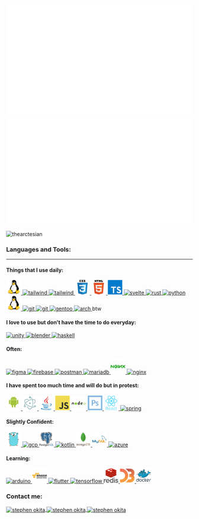 ![](https://github.com/TheArctesian/stats/blob/master/generated/overview.svg)
![](https://github.com/TheArctesian/stats/blob/master/generated/languages.svg)

<p><img align="center" src="https://github-readme-streak-stats.herokuapp.com/?user=thearctesian&theme=dark" alt="thearctesian" /></p>
<h3 align="left">Languages and Tools:</h3>
<hr>
<h4 align="left">Things that I use daily: </h4>
    <a href="https://www.linux.org/" target="_blank" rel="noreferrer">
            <img src="https://raw.githubusercontent.com/devicons/devicon/master/icons/linux/linux-original.svg" alt="linux" width="40" height="40"/>
    </a>
    <a href="https://neovim.io/" target="_blank" rel="noreferrer"> 
        <img src="https://external-content.duckduckgo.com/iu/?u=https%3A%2F%2Fraw.githubusercontent.com%2Fgithub%2Fexplore%2F26674e638508ac4a4e113ee32d6755ebfa000569%2Ftopics%2Fneovim%2Fneovim.png&f=1&nofb=1" alt="tailwind" width="40" height="40"/>
    </a> 
    <a href="https://tailwindcss.com/" target="_blank" rel="noreferrer"> 
        <img src="https://www.vectorlogo.zone/logos/tailwindcss/tailwindcss-icon.svg" alt="tailwind" width="40" height="40"/>
    </a> 
    <a href="https://www.w3schools.com/css/" target="_blank" rel="noreferrer"> 
            <img src="https://raw.githubusercontent.com/devicons/devicon/master/icons/css3/css3-original-wordmark.svg" alt="css3" width="40" height="40"/>
    </a>
    <a href="https://www.w3.org/html/" target="_blank" rel="noreferrer">
            <img src="https://raw.githubusercontent.com/devicons/devicon/master/icons/html5/html5-original-wordmark.svg" alt="html5" width="40" height="40"/>
    </a>
    <a href="https://www.typescriptlang.org/" target="_blank" rel="noreferrer">
        <img src="https://raw.githubusercontent.com/devicons/devicon/master/icons/typescript/typescript-original.svg" alt="typescript" width="40" height="40"/>
    </a>
    <a href="https://svelte.dev" target="_blank" rel="noreferrer">
        <img src="https://upload.wikimedia.org/wikipedia/commons/1/1b/Svelte_Logo.svg" alt="svelte" width="40" height="40"/>
    </a>
    <a href="https://www.rust-lang.org" target="_blank" rel="noreferrer">
            <img src="https://external-content.duckduckgo.com/iu/?u=http%3A%2F%2Frustacean.net%2Fassets%2Frustacean-flat-happy.png&f=1&nofb=1" alt="rust" width="40" height="40"/> 
    </a>
    <a href="https://www.linode.com/" target="_blank" rel="noreferrer"> 
            <img src="https://www.linode.com/wp-content/uploads/2020/09/Linode_sq_Logo.png" alt="python" width="40" height="40"/> 
    </a>
     <a href="https://www.linux.org/" target="_blank" rel="noreferrer">
            <img src="https://raw.githubusercontent.com/devicons/devicon/master/icons/linux/linux-original.svg" alt="linux" width="40" height="40"/>
    </a>
    <a href="https://git-scm.com/" target="_blank" rel="noreferrer">
            <img src="https://www.vectorlogo.zone/logos/git-scm/git-scm-icon.svg" alt="git" width="40" height="40"/>
    </a>
    <a href="https://ipfs.io/" target="_blank" rel="noreferrer">
            <img src="https://external-content.duckduckgo.com/iu/?u=https%3A%2F%2Fwww.marcus-povey.co.uk%2Fwp-content%2F800px-Ipfs-logo-1024-ice-text-668x668.png&f=1&nofb=1" alt="git" width="40" height="40"/>
    </a>
     <a href="https://gentoo.org/" target="_blank" rel="noreferrer">
            <img src="https://external-content.duckduckgo.com/iu/?u=https%3A%2F%2Fraw.githubusercontent.com%2Fjgkim%2Fgentoo-docker%2Fmaster%2Flogo.png&f=1&nofb=1" alt="gentoo" width="40" height="40"/>
    </a>
    <a href="https://archlinux.org/" target="_blank" rel="noreferrer">
            <img src="https://external-content.duckduckgo.com/iu/?u=https%3A%2F%2Ffreepngimg.com%2Fthumb%2Fsymbol%2F58925-olinuxino-logo-arch-linux-free-png-hq.png&f=1&nofb=1" alt="arch" width="40" height="40"/>
    </a> btw
<h4 align="left">I love to use but don't have the time to do everyday: </h4>
        <a href="https://unity.com/" target="_blank" rel="noreferrer">
            <img src="https://external-content.duckduckgo.com/iu/?u=https%3A%2F%2Fyt3.ggpht.com%2F-n9YqjJCKHak%2FAAAAAAAAAAI%2FAAAAAAAAAAA%2FFJmfOSwUIuc%2Fs900-c-k-no-mo-rj-c0xffffff%2Fphoto.jpg&f=1&nofb=1" alt="unity" width="40" height="40"/>
        </a>
        <a href="https://www.blender.org/" target="_blank" rel="noreferrer"> 
            <img src="https://download.blender.org/branding/community/blender_community_badge_white.svg" alt="blender" width="40" height="40"/> 
        </a>
        </a> <a href="https://www.haskell.org/" target="_blank" rel="noreferrer"> <img src="https://upload.wikimedia.org/wikipedia/commons/1/1c/Haskell-Logo.svg" alt="haskell" width="40" height="40"/>
        </a> 
    
<h4 align="left">Often: </h4>
    <a href="https://www.figma.com/" target="_blank" rel="noreferrer">
            <img src="https://www.vectorlogo.zone/logos/figma/figma-icon.svg" alt="figma" width="40" height="40"/>
    </a>
    <a href="https://firebase.google.com/" target="_blank" rel="noreferrer">
            <img src="https://www.vectorlogo.zone/logos/firebase/firebase-icon.svg" alt="firebase" width="40" height="40"/>
    </a>
    <a href="https://postman.com" target="_blank" rel="noreferrer">
            <img src="https://www.vectorlogo.zone/logos/getpostman/getpostman-icon.svg" alt="postman" width="40" height="40"/>
    </a>
    <a href="https://mariadb.org/" target="_blank" rel="noreferrer"> <img src="https://www.vectorlogo.zone/logos/mariadb/mariadb-icon.svg" alt="mariadb" width="40" height="40"/> </a>
    <a href="https://www.nginx.com" target="_blank" rel="noreferrer"> <img src="https://raw.githubusercontent.com/devicons/devicon/master/icons/nginx/nginx-original.svg" alt="nginx" width="40" height="40"/>
    </a>
    <a href="https://soliditylang.org" target="_blank" rel="noreferrer"> <img src="https://duckduckgo.com/i/0e717f8b.png" alt="nginx" width="50" height="40"/>
    </a>
<h4 align="left">I have spent too much time and will do but in protest: </h4>
        <a href="https://developer.android.com" target="_blank" rel="noreferrer"> 
            <img src="https://raw.githubusercontent.com/devicons/devicon/master/icons/android/android-original-wordmark.svg" alt="android" width="40" height="40"/> 
        </a> 
        <a href="https://www.electronjs.org" target="_blank" rel="noreferrer">
            <img src="https://raw.githubusercontent.com/devicons/devicon/master/icons/electron/electron-original.svg" alt="electron" width="40" height="40"/>
        </a>
        <a href="https://www.java.com" target="_blank" rel="noreferrer">
            <img src="https://raw.githubusercontent.com/devicons/devicon/master/icons/java/java-original.svg" alt="java" width="40" height="40"/>
        </a>
        <a href="https://developer.mozilla.org/en-US/docs/Web/JavaScript" target="_blank" rel="noreferrer">
            <img src="https://raw.githubusercontent.com/devicons/devicon/master/icons/javascript/javascript-original.svg" alt="javascript" width="40" height="40"/>
        </a>
        <a href="https://nodejs.org" target="_blank" rel="noreferrer">
            <img src="https://raw.githubusercontent.com/devicons/devicon/master/icons/nodejs/nodejs-original-wordmark.svg" alt="nodejs" width="40" height="40"/>
        </a>
        <a href="https://www.photoshop.com/en" target="_blank" rel="noreferrer">
            <img src="https://raw.githubusercontent.com/devicons/devicon/master/icons/photoshop/photoshop-line.svg" alt="photoshop" width="40" height="40"/>
        </a>  
        <a href="https://reactjs.org/" target="_blank" rel="noreferrer"> 
            <img src="https://raw.githubusercontent.com/devicons/devicon/master/icons/react/react-original-wordmark.svg" alt="react" width="40" height="40"/> 
        </a>
        <a href="https://spring.io/" target="_blank" rel="noreferrer"> 
            <img src="https://www.vectorlogo.zone/logos/springio/springio-icon.svg" alt="spring" width="40" height="40"/>
        </a> 
        

<h4 align="left">Slightly Confident: </h4>
    <a href="https://golang.org" target="_blank" rel="noreferrer">
            <img src="https://raw.githubusercontent.com/devicons/devicon/master/icons/go/go-original.svg" alt="go" width="40" height="40"/>
    </a>
    <a href="https://cloud.google.com" target="_blank" rel="noreferrer"> 
            <img src="https://www.vectorlogo.zone/logos/google_cloud/google_cloud-icon.svg" alt="gcp" width="40" height="40"/>
    </a>
    <a href="https://www.postgresql.org" target="_blank" rel="noreferrer"> 
            <img src="https://raw.githubusercontent.com/devicons/devicon/master/icons/postgresql/postgresql-original-wordmark.svg" alt="postgresql" width="40" height="40"/> 
    </a>
    <a href="https://kotlinlang.org" target="_blank" rel="noreferrer">
            <img src="https://www.vectorlogo.zone/logos/kotlinlang/kotlinlang-icon.svg" alt="kotlin" width="40" height="40"/>
    </a>
    <a href="https://www.mongodb.com/" target="_blank" rel="noreferrer">
            <img src="https://raw.githubusercontent.com/devicons/devicon/master/icons/mongodb/mongodb-original-wordmark.svg" alt="mongodb" width="40" height="40"/>
        </a>
        <a href="https://www.mysql.com/" target="_blank" rel="noreferrer">
            <img src="https://raw.githubusercontent.com/devicons/devicon/master/icons/mysql/mysql-original-wordmark.svg" alt="mysql" width="40" height="40"/>
    </a>
    <a href="https://azure.microsoft.com/en-in/" target="_blank" rel="noreferrer"> <img src="https://www.vectorlogo.zone/logos/microsoft_azure/microsoft_azure-icon.svg" alt="azure" width="40" height="40"/> </a>

<h4 align="left">Learning: </h4>
    <a href="https://www.arduino.cc/" target="_blank" rel="noreferrer"> 
        <img src="https://cdn.worldvectorlogo.com/logos/arduino-1.svg" alt="arduino" width="40" height="40"/> </a> 
    <a href="https://aws.amazon.com" target="_blank" rel="noreferrer"> 
        <img src="https://raw.githubusercontent.com/devicons/devicon/master/icons/amazonwebservices/amazonwebservices-original-wordmark.svg" alt="aws" width="40" height="40"/>
    </a>
    <a href="https://flutter.dev" target="_blank" rel="noreferrer">
        <img src="https://www.vectorlogo.zone/logos/flutterio/flutterio-icon.svg" alt="flutter" width="40" height="40"/>
     </a>
     <a href="https://www.tensorflow.org" target="_blank" rel="noreferrer"> <img src="https://www.vectorlogo.zone/logos/tensorflow/tensorflow-icon.svg" alt="tensorflow" width="40" height="40"/> </a>
     <a href="https://redis.io" target="_blank" rel="noreferrer">
            <img src="https://raw.githubusercontent.com/devicons/devicon/master/icons/redis/redis-original-wordmark.svg" alt="redis" width="40" height="40"/> 
    </a>
    <a href="https://d3js.org/" target="_blank" rel="noreferrer"> <img src="https://raw.githubusercontent.com/devicons/devicon/master/icons/d3js/d3js-original.svg" alt="d3js" width="40" height="40"/> </a> 
    <a href="https://www.docker.com/" target="_blank" rel="noreferrer"> <img src="https://raw.githubusercontent.com/devicons/devicon/master/icons/docker/docker-original-wordmark.svg" alt="docker" width="40" height="40"/> </a>

<h3 align="left">Contact me:</h3>
<p align="left">
<a href="https://www.linkedin.com/in/stephen-okita-a9427b1b2/" target="blank"><img align="center" src="https://raw.githubusercontent.com/rahuldkjain/github-profile-readme-generator/master/src/images/icons/Social/linked-in-alt.svg" alt="stephen okita" height="30" width="40" />
</a>
<a href="https://discord.com/users/682753580943278083" target="blank"><img align="center" src="https://external-content.duckduckgo.com/iu/?u=https%3A%2F%2Fmaxcdn.icons8.com%2FShare%2Ficon%2FLogos%2Fdiscord_logo1600.png&f=1&nofb=1" alt="stephen okita" height="40" width="40" />
</a>
<a href="https://t.me/theArctesian" target="blank"><img align="center" src="https://duckduckgo.com/i/a1db356a.png" alt="stephen okita" height="40" width="40" />
</a>

</p>
